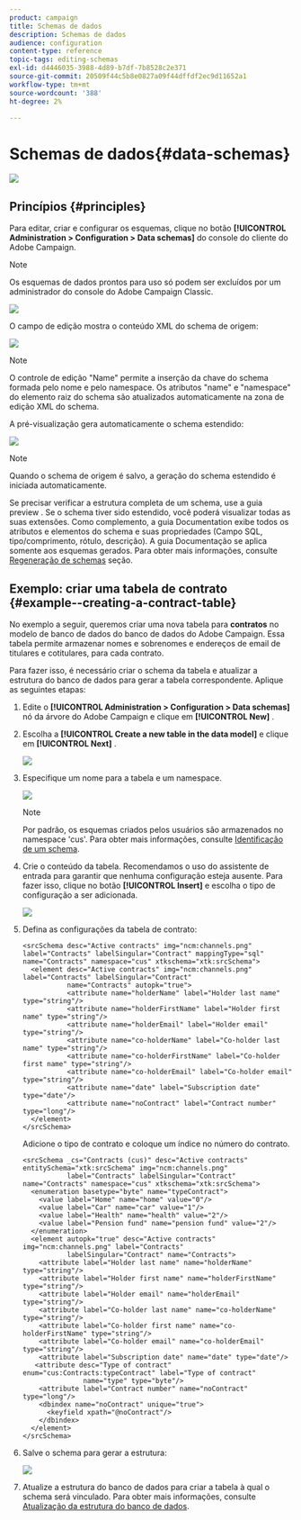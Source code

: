 ```yaml
---
product: campaign
title: Schemas de dados
description: Schemas de dados
audience: configuration
content-type: reference
topic-tags: editing-schemas
exl-id: d4446035-3988-4d89-b7df-7b8528c2e371
source-git-commit: 20509f44c5b8e0827a09f44dffdf2ec9d11652a1
workflow-type: tm+mt
source-wordcount: '388'
ht-degree: 2%

---
```


# Schemas de dados{#data-schemas}

![](../../assets/v7-only.svg)

## Princípios {#principles}

Para editar, criar e configurar os esquemas, clique no botão **[!UICONTROL Administration > Configuration > Data schemas]** do console do cliente do Adobe Campaign.

>[!NOTE]
>
>Os esquemas de dados prontos para uso só podem ser excluídos por um administrador do console do Adobe Campaign Classic.

![](assets/d_ncs_integration_schema_navtree.png)

O campo de edição mostra o conteúdo XML do schema de origem:

![](assets/d_ncs_integration_schema_edition.png)

>[!NOTE]
>
>O controle de edição &quot;Name&quot; permite a inserção da chave do schema formada pelo nome e pelo namespace. Os atributos &quot;name&quot; e &quot;namespace&quot; do elemento raiz do schema são atualizados automaticamente na zona de edição XML do schema.

A pré-visualização gera automaticamente o schema estendido:

![](assets/d_ncs_integration_schema_edition2.png)

>[!NOTE]
>
>Quando o schema de origem é salvo, a geração do schema estendido é iniciada automaticamente.

Se precisar verificar a estrutura completa de um schema, use a guia preview . Se o schema tiver sido estendido, você poderá visualizar todas as suas extensões. Como complemento, a guia Documentation exibe todos os atributos e elementos do schema e suas propriedades (Campo SQL, tipo/comprimento, rótulo, descrição). A guia Documentação se aplica somente aos esquemas gerados. Para obter mais informações, consulte [Regeneração de schemas](../../configuration/using/regenerating-schemas.md) seção.

## Exemplo: criar uma tabela de contrato {#example--creating-a-contract-table}

No exemplo a seguir, queremos criar uma nova tabela para **contratos** no modelo de banco de dados do banco de dados do Adobe Campaign. Essa tabela permite armazenar nomes e sobrenomes e endereços de email de titulares e cotitulares, para cada contrato.

Para fazer isso, é necessário criar o schema da tabela e atualizar a estrutura do banco de dados para gerar a tabela correspondente. Aplique as seguintes etapas:

1. Edite o **[!UICONTROL Administration > Configuration > Data schemas]** nó da árvore do Adobe Campaign e clique em **[!UICONTROL New]** .
1. Escolha a **[!UICONTROL Create a new table in the data model]** e clique em **[!UICONTROL Next]** .

   ![](assets/s_ncs_configuration_create_new_schema.png)

1. Especifique um nome para a tabela e um namespace.

   ![](assets/s_ncs_configuration_create_new_param.png)

   >[!NOTE]
   >
   >Por padrão, os esquemas criados pelos usuários são armazenados no namespace &#39;cus&#39;. Para obter mais informações, consulte [Identificação de um schema](../../configuration/using/about-schema-reference.md#identification-of-a-schema).

1. Crie o conteúdo da tabela. Recomendamos o uso do assistente de entrada para garantir que nenhuma configuração esteja ausente. Para fazer isso, clique no botão **[!UICONTROL Insert]** e escolha o tipo de configuração a ser adicionada.

   ![](assets/s_ncs_configuration_create_new_content.png)

1. Defina as configurações da tabela de contrato:

   ```
   <srcSchema desc="Active contracts" img="ncm:channels.png" label="Contracts" labelSingular="Contract" mappingType="sql" name="Contracts" namespace="cus" xtkschema="xtk:srcSchema">
     <element desc="Active contracts" img="ncm:channels.png" label="Contracts" labelSingular="Contract"
              name="Contracts" autopk="true">
              <attribute name="holderName" label="Holder last name" type="string"/>
              <attribute name="holderFirstName" label="Holder first name" type="string"/>
              <attribute name="holderEmail" label="Holder email" type="string"/>
              <attribute name="co-holderName" label="Co-holder last name" type="string"/>           
              <attribute name="co-holderFirstName" label="Co-holder first name" type="string"/>           
              <attribute name="co-holderEmail" label="Co-holder email" type="string"/>    
              <attribute name="date" label="Subscription date" type="date"/>     
              <attribute name="noContract" label="Contract number" type="long"/>  
     </element>
   </srcSchema>
   ```

   Adicione o tipo de contrato e coloque um índice no número do contrato.

   ```
   <srcSchema _cs="Contracts (cus)" desc="Active contracts" entitySchema="xtk:srcSchema" img="ncm:channels.png"
              label="Contracts" labelSingular="Contract" name="Contracts" namespace="cus" xtkschema="xtk:srcSchema">
     <enumeration basetype="byte" name="typeContract">
       <value label="Home" name="home" value="0"/>
       <value label="Car" name="car" value="1"/>
       <value label="Health" name="health" value="2"/>
       <value label="Pension fund" name="pension fund" value="2"/>
     </enumeration>
     <element autopk="true" desc="Active contracts" img="ncm:channels.png" label="Contracts"
              labelSingular="Contract" name="Contracts">
       <attribute label="Holder last name" name="holderName" type="string"/>
       <attribute label="Holder first name" name="holderFirstName" type="string"/>
       <attribute label="Holder email" name="holderEmail" type="string"/>
       <attribute label="Co-holder last name" name="co-holderName" type="string"/>
       <attribute label="Co-holder first name" name="co-holderFirstName" type="string"/>
       <attribute label="Co-holder email" name="co-holderEmail" type="string"/>
       <attribute label="Subscription date" name="date" type="date"/>
      <attribute desc="Type of contract" enum="cus:Contracts:typeContract" label="Type of contract"
                  name="type" type="byte"/>
       <attribute label="Contract number" name="noContract" type="long"/>
       <dbindex name="noContract" unique="true">
         <keyfield xpath="@noContract"/>
       </dbindex>
     </element>
   </srcSchema>
   ```

1. Salve o schema para gerar a estrutura:

   ![](assets/s_ncs_configuration_structure.png)

1. Atualize a estrutura do banco de dados para criar a tabela à qual o schema será vinculado. Para obter mais informações, consulte [Atualização da estrutura do banco de dados](../../configuration/using/updating-the-database-structure.md).
